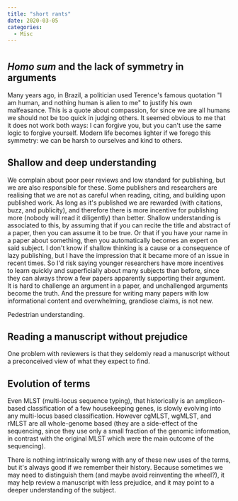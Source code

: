 ```yaml
---
title: "short rants"
date: 2020-03-05
categories:
  - Misc
---
```


# 

## _Homo sum_ and the lack of symmetry in arguments

Many years ago, in Brazil, a politician used Terence's famous quotation "I am human, and nothing human is alien to me"
to justify his own malfeasance.
This is a quote about compassion, for since we are all humans we should not be too quick in judging others.
It seemed obvious to me that it does not work both ways: I can forgive you, but you can't use the same logic to forgive
yourself.
Modern life becomes lighter if we forego this symmetry: we can be harsh to ourselves and kind to others.

## Shallow and deep understanding

We complain about poor peer reviews and low standard for publishing, but we are also responsible for these.
Some publishers and researchers are realising that we are not as careful when reading, citing, and
building upon published work.
As long as it's published we are rewarded (with citations, buzz, and publicity), and therefore there is more incentive
for publishing more (nobody will read it diligently) than better.
Shallow understanding is associated to this, by assuming that if you can recite the title and abstract of a paper, then
you can assume it to be true. 
Or that if you have your name in a paper about something, then you automatically becomes an expert on said subject.
I don't know if shallow thinking is a cause or a consequence of lazy publishing, but I have the impression that it became
more of an issue in recent times. 
So I'd risk saying younger researchers have more incentives to learn quickly and superficially about many subjects than
before, since they can always throw a few papers apparently supporting their argument. 
It is hard to challenge an argument in a paper, and unchallenged arguments become the truth. 
And the pressure for writing many papers with low informational content and overwhelming, grandiose claims, is not new. 

Pedestrian understanding.

## Reading a manuscript without prejudice

One problem with reviewers is that they seldomly read a manuscript without a preconceived view of what they expect to
find.

## Evolution of terms 

Even MLST (multi-locus sequence typing), that historically is an amplicon-based classification of a few housekeeping
genes, is slowly evolving into any multi-locus based classification. However cgMLST, wgMLST, and rMLST are all
whole-genome based (they are a side-effect of the sequencing, since they use only a small fraction of the genomic
information, in contrast with the original MLST which were the main outcome of the sequencing). 

There is nothing intrinsically wrong with any of these new uses of the terms, but it's always good if we remember their
history. 
Because sometimes we may need to distinguish them (and maybe avoid reinventing the wheel?), it may help review a
manuscript with less prejudice, and it may point to a deeper understanding of the subject.
